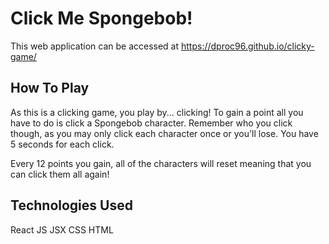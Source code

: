 # Click Me Spongebob!

This web application can be accessed at https://dproc96.github.io/clicky-game/

## How To Play

As this is a clicking game, you play by... clicking! To gain a point all you have to do is click a Spongebob character. Remember who you click though, as you may only click each character once or you'll lose. You have 5 seconds for each click.

Every 12 points you gain, all of the characters will reset meaning that you can click them all again!

## Technologies Used

React JS
JSX
CSS
HTML
